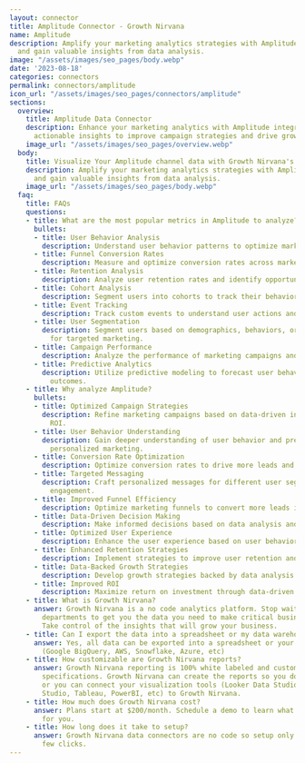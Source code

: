 ```yaml
---
layout: connector
title: Amplitude Connector - Growth Nirvana
name: Amplitude
description: Amplify your marketing analytics strategies with Amplitude integration
  and gain valuable insights from data analysis.
image: "/assets/images/seo_pages/body.webp"
date: '2023-08-18'
categories: connectors
permalink: connectors/amplitude
icon_url: "/assets/images/seo_pages/connectors/amplitude"
sections:
  overview:
    title: Amplitude Data Connector
    description: Enhance your marketing analytics with Amplitude integration. Unlock
      actionable insights to improve campaign strategies and drive growth.
    image_url: "/assets/images/seo_pages/overview.webp"
  body:
    title: Visualize Your Amplitude channel data with Growth Nirvana's Amplitude Connector
    description: Amplify your marketing analytics strategies with Amplitude integration
      and gain valuable insights from data analysis.
    image_url: "/assets/images/seo_pages/body.webp"
  faq:
    title: FAQs
    questions:
    - title: What are the most popular metrics in Amplitude to analyze?
      bullets:
      - title: User Behavior Analysis
        description: Understand user behavior patterns to optimize marketing strategies.
      - title: Funnel Conversion Rates
        description: Measure and optimize conversion rates across marketing funnels.
      - title: Retention Analysis
        description: Analyze user retention rates and identify opportunities for improvement.
      - title: Cohort Analysis
        description: Segment users into cohorts to track their behavior and performance.
      - title: Event Tracking
        description: Track custom events to understand user actions and engagement.
      - title: User Segmentation
        description: Segment users based on demographics, behaviors, or other criteria
          for targeted marketing.
      - title: Campaign Performance
        description: Analyze the performance of marketing campaigns and optimize strategies.
      - title: Predictive Analytics
        description: Utilize predictive modeling to forecast user behavior and campaign
          outcomes.
    - title: Why analyze Amplitude?
      bullets:
      - title: Optimized Campaign Strategies
        description: Refine marketing campaigns based on data-driven insights to maximize
          ROI.
      - title: User Behavior Understanding
        description: Gain deeper understanding of user behavior and preferences for
          personalized marketing.
      - title: Conversion Rate Optimization
        description: Optimize conversion rates to drive more leads and revenue.
      - title: Targeted Messaging
        description: Craft personalized messages for different user segments to increase
          engagement.
      - title: Improved Funnel Efficiency
        description: Optimize marketing funnels to convert more leads into customers.
      - title: Data-Driven Decision Making
        description: Make informed decisions based on data analysis and insights.
      - title: Optimized User Experience
        description: Enhance the user experience based on user behavior and preferences.
      - title: Enhanced Retention Strategies
        description: Implement strategies to improve user retention and reduce churn.
      - title: Data-Backed Growth Strategies
        description: Develop growth strategies backed by data analysis and insights.
      - title: Improved ROI
        description: Maximize return on investment through data-driven marketing strategies.
    - title: What is Growth Nirvana?
      answer: Growth Nirvana is a no code analytics platform. Stop waiting for other
        departments to get you the data you need to make critical business decisions.
        Take control of the insights that will grow your business.
    - title: Can I export the data into a spreadsheet or my data warehouse?
      answer: Yes, all data can be exported into a spreadsheet or your data warehouse
        (Google BigQuery, AWS, Snowflake, Azure, etc)
    - title: How customizable are Growth Nirvana reports?
      answer: Growth Nirvana reporting is 100% white labeled and customized to your
        specifications. Growth Nirvana can create the reports so you don’t have to
        or you can connect your visualization tools (Looker Data Studio/Google Data
        Studio, Tableau, PowerBI, etc) to Growth Nirvana.
    - title: How much does Growth Nirvana cost?
      answer: Plans start at $200/month. Schedule a demo to learn what plan is best
        for you.
    - title: How long does it take to setup?
      answer: Growth Nirvana data connectors are no code so setup only requires a
        few clicks.
---
```


